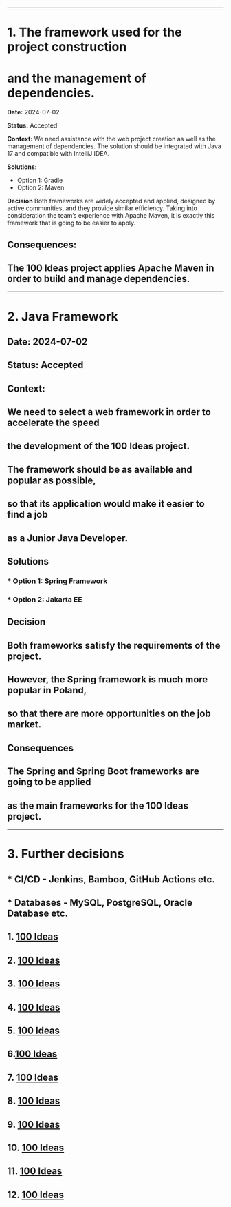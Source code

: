 ***

# **1. The framework used for the project construction**
# **and the management of dependencies.**


**Date:** 2024-07-02

**Status:** Accepted

**Context:**
We need assistance with the web project creation as well as the management of dependencies.
The solution should be integrated with Java 17 and compatible with IntelliJ IDEA.

**Solutions:**
* Option 1: Gradle
* Option 2: Maven

**Decision**
Both frameworks are widely accepted and applied,
designed by active communities, and they provide similar efficiency.
Taking into consideration the team’s experience with Apache Maven,
it is exactly this framework that is going to be easier to apply.

## **Consequences:**
## The 100 Ideas project applies Apache Maven in order to build and manage dependencies.


***

# **2. Java Framework**


## **Date:** 2024-07-02

## **Status:** Accepted

## **Context:**
## We need to select a web framework in order to accelerate the speed
## the development of the 100 Ideas project.
## The framework should be as available and popular as possible,
## so that its application would make it easier to find a job 
## as a Junior Java Developer.

## **Solutions**
### * Option 1: Spring Framework
### * Option 2: Jakarta EE

## **Decision**
## Both frameworks satisfy the requirements of the project.
## However, the Spring framework is much more popular in Poland,
## so that there are more opportunities on the job market. 

## **Consequences**
## The Spring and Spring Boot frameworks are going to be applied
## as the main frameworks for the 100 Ideas project.


***

# **3. Further decisions**


## * CI/CD - Jenkins, Bamboo, GitHub Actions etc.
## * Databases - MySQL, PostgreSQL, Oracle Database etc.


## 1. [100 Ideas](https://www.flickr.com/photos/144424911@N02/53824337960/in/album-72177720318347751/)
## 2. [100 Ideas](https://www.flickr.com/photos/144424911@N02/53824138368/in/album-72177720318347751/)
## 3. [100 Ideas](https://www.flickr.com/photos/144424911@N02/53824230734/in/album-72177720318347751/)
## 4. [100 Ideas](https://www.flickr.com/photos/144424911@N02/53823899701/in/album-72177720318347751/)
## 5. [100 Ideas](https://www.flickr.com/photos/144424911@N02/53824230729/in/album-72177720318347751/)
## 6.[100 Ideas](https://www.flickr.com/photos/144424911@N02/53822981517/in/album-72177720318347751/)
## 7. [100 Ideas](https://www.flickr.com/photos/144424911@N02/53824230694/in/album-72177720318347751/)
## 8. [100 Ideas](https://www.flickr.com/photos/144424911@N02/53823899651/in/album-72177720318347751/)
## 9. [100 Ideas](https://www.flickr.com/photos/144424911@N02/53824138288/in/album-72177720318347751/)
## 10. [100 Ideas](https://www.flickr.com/photos/144424911@N02/53824230664/in/album-72177720318347751/)
## 11. [100 Ideas](https://www.flickr.com/photos/144424911@N02/53824138293/in/album-72177720318347751/)
## 12. [100 Ideas](https://www.flickr.com/photos/144424911@N02/53824230659/in/album-72177720318347751/)

